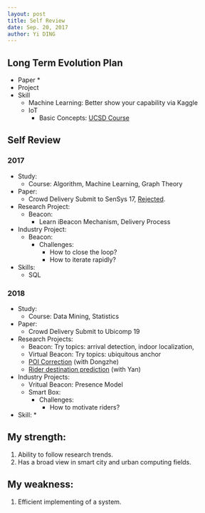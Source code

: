 ```yaml
---
layout: post
title: Self Review
date: Sep. 20, 2017
author: Yi DING
---
```


## Long Term Evolution Plan
* Paper
  * 
* Project
* Skill
  * Machine Learning: Better show your capability via Kaggle
  * IoT
    * Basic Concepts: [UCSD Course](https://dymodi.github.io/Research/IoT/IoT-UCSD)



## Self Review

### 2017

* Study:
  * Course: Algorithm, Machine Learning, Graph Theory
* Paper:
  * Crowd Delivery Submit to SenSys 17, [Rejected](https://github.com/dymodi/Research-Projects/blob/master/Crowd-Delivery/Revision-History.md).
* Research Project:
  * Beacon: 
    * Learn iBeacon Mechanism, Delivery Process
* Industry Project:
  * Beacon: 
    * Challenges: 
      * How to close the loop? 
      * How to iterate rapidly?
* Skills:
  * SQL

### 2018

* Study:
  * Course: Data Mining, Statistics
* Paper:
  * Crowd Delivery Submit to Ubicomp 19
* Research Projects:
  * Beacon: Try topics: arrival detection, indoor localization,
  * Virtual Beacon: Try topics: ubiquitous anchor
  * [POI Correction](https://github.com/dymodi/Research-Projects/tree/master/dongzhe.jiang/MobiCom-2019) (with Dongzhe)
  * [Rider destination prediction](https://github.com/dymodi/Research-Projects/tree/master/yan.zhang/INFOCOM-2019) (with Yan)
* Industry Projects:
  * Vritual Beacon: Presence Model
  * Smart Box:
    * Challenges:
      * How to motivate riders?
* Skill:
  * 



## My strength:

1. Ability to follow research trends.
2. Has a broad view in smart city and urban computing fields.

## My weakness:

1. Efficient implementing of a system.

